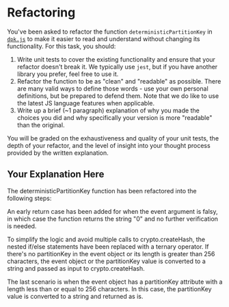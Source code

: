# Refactoring

You've been asked to refactor the function `deterministicPartitionKey` in [`dpk.js`](dpk.js) to make it easier to read and understand without changing its functionality. For this task, you should:

1. Write unit tests to cover the existing functionality and ensure that your refactor doesn't break it. We typically use `jest`, but if you have another library you prefer, feel free to use it.
2. Refactor the function to be as "clean" and "readable" as possible. There are many valid ways to define those words - use your own personal definitions, but be prepared to defend them. Note that we do like to use the latest JS language features when applicable.
3. Write up a brief (~1 paragraph) explanation of why you made the choices you did and why specifically your version is more "readable" than the original.

You will be graded on the exhaustiveness and quality of your unit tests, the depth of your refactor, and the level of insight into your thought process provided by the written explanation.

## Your Explanation Here

The deterministicPartitionKey function has been refactored into the following steps:

An early return case has been added for when the event argument is falsy, in which case the function returns the string "0" and no further verification is needed.

To simplify the logic and avoid multiple calls to crypto.createHash, the nested if/else statements have been replaced with a ternary operator. If there's no partitionKey in the event object or its length is greater than 256 characters, the event object or the partitionKey value is converted to a string and passed as input to crypto.createHash.

The last scenario is when the event object has a partitionKey attribute with a length less than or equal to 256 characters. In this case, the partitionKey value is converted to a string and returned as is.
